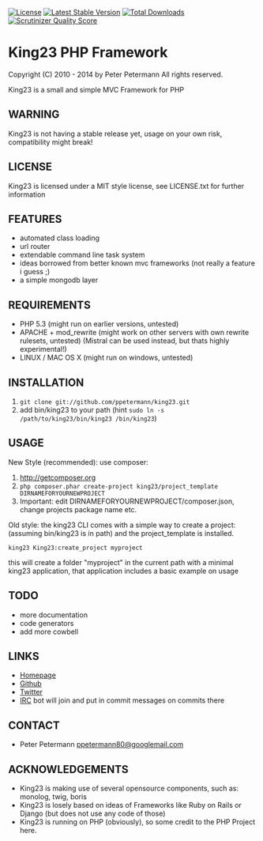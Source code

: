 [![License](https://poser.pugx.org/king23/king23/license.png)](https://packagist.org/packages/king23/king23)
[![Latest Stable Version](https://poser.pugx.org/king23/king23/v/stable.png)](https://packagist.org/packages/king23/king23)
[![Total Downloads](https://poser.pugx.org/king23/king23/downloads.png)](https://packagist.org/packages/king23/king23)
[![Scrutinizer Quality Score](https://scrutinizer-ci.com/g/ppetermann/king23/badges/quality-score.png?s=46a1e1b22d075da22f7392cf39b88c89ab3e4b55)](https://scrutinizer-ci.com/g/ppetermann/king23/)

# King23 PHP Framework

Copyright (C) 2010 - 2014 by Peter Petermann
All rights reserved.

King23 is a small and simple MVC Framework for PHP

## WARNING
King23 is not having a stable release yet, usage on your own risk,
compatibility might break!

## LICENSE
King23 is licensed under a MIT style license, see LICENSE.txt 
for further information

## FEATURES
- automated class loading
- url router
- extendable command line task system
- ideas borrowed from better known mvc frameworks (not really a feature i guess ;)
- a simple mongodb layer 

## REQUIREMENTS
- PHP 5.3 (might run on earlier versions, untested)
- APACHE + mod_rewrite (might work on other servers with own rewrite rulesets, untested) (Mistral can be used instead, but thats highly experimental!)
- LINUX / MAC OS X (might run on windows, untested)

## INSTALLATION
1. `git clone git://github.com/ppetermann/king23.git`
2. add bin/king23 to your path (hint `sudo ln -s /path/to/king23/bin/king23 /bin/king23`)

## USAGE
New Style (recommended):
use composer:
1) http://getcomposer.org
2) `php composer.phar create-project king23/project_template DIRNAMEFORYOURNEWPROJECT`
3) Important: edit DIRNAMEFORYOURNEWPROJECT/composer.json, change projects package name etc.


Old style:
the king23 CLI comes with a simple way to create a project: (assuming bin/king23 is in path) and the project_template is installed.

`king23 King23:create_project myproject` 

this will create a folder "myproject" in the current path with a minimal king23 application, that application includes
a basic example on usage

## TODO
- more documentation
- code generators 
- add more cowbell

## LINKS
- [Homepage](http://king23.net)
- [Github](http://github.com/ppetermann/king23)
- [Twitter](http://twitter.com/King23Framework)
- [IRC](irc://irc.coldfront.net:6667/King23) bot will join and put in commit messages on commits there 

## CONTACT
- Peter Petermann <ppetermann80@googlemail.com> 

## ACKNOWLEDGEMENTS
- King23 is making use of several opensource components, such as: monolog, twig, boris
- King23 is losely based on ideas of Frameworks like Ruby on Rails or Django (but does not use any code of those)
- King23 is running on PHP (obviously), so some credit to the PHP Project here.

